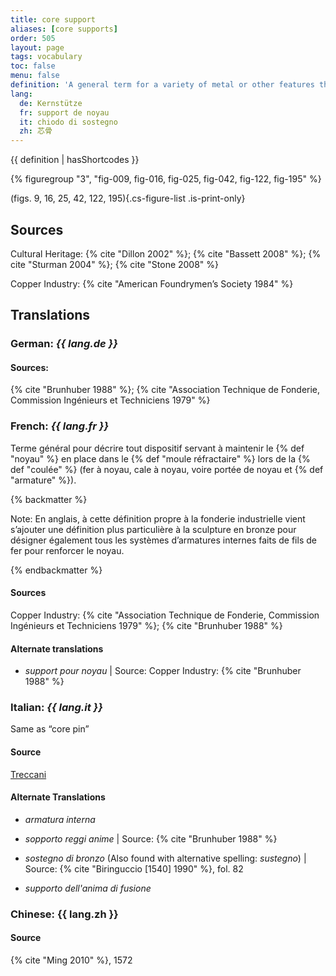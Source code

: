 ```yaml
---
title: core support
aliases: [core supports]
order: 505
layout: page
tags: vocabulary
toc: false
menu: false
definition: 'A general term for a variety of metal or other features that reinforce or support the {% def "core" %} during the casting process. This term is used in different ways depending on the context. In industry, it is applied to metal inserts or spacers that hold the core in place during the {% def "pour" %}; therefore, {% def "core pins" %}, {% def "chaplets" %}, and {% def "mold extensions" %} are examples of core supports. In cultural contexts, the term is applied to internal wires or rods that help strengthen the core during assembly of the casting model and/or during the pour. Generally reserved for smaller wires in projecting limbs, or wires and rods used to strengthen joints between separately molded wax sections in the indirect lost-wax process. For clarity, when the second definition is intended, the term “internal core support” should be used.'
lang:
  de: Kernstütze
  fr: support de noyau
  it: chiodo di sostegno
  zh: 芯骨
---
```


{{ definition | hasShortcodes }}

{% figuregroup "3", "fig-009, fig-016, fig-025, fig-042, fig-122, fig-195" %}

(figs. 9, 16, 25, 42, 122, 195){.cs-figure-list .is-print-only}

## Sources

Cultural Heritage: {% cite "Dillon 2002" %}; {% cite "Bassett 2008" %}; {% cite "Sturman 2004" %}; {% cite "Stone 2008" %}

Copper Industry: {% cite "American Foundrymen’s Society 1984" %}

## Translations

<div class="accordion">

### **German**: *{{ lang.de }}*

#### Sources:

{% cite "Brunhuber 1988" %}; {% cite "Association Technique de Fonderie, Commission Ingénieurs et Techniciens 1979" %}

### **French**: *{{ lang.fr }}*

Terme général pour décrire tout dispositif servant à maintenir le {% def "noyau" %} en place dans le {% def "moule réfractaire" %} lors de la {% def "coulée" %} (fer à noyau, cale à noyau, voire portée de noyau et {% def "armature" %}).

{% backmatter %}

Note: En anglais, à cette définition propre à la fonderie industrielle vient s’ajouter une définition plus particulière à la sculpture en bronze pour désigner également tous les systèmes d’armatures internes faits de fils de fer pour renforcer le noyau.

{% endbackmatter %}

#### Sources

Copper Industry: {% cite "Association Technique de Fonderie, Commission Ingénieurs et Techniciens 1979" %}; {% cite "Brunhuber 1988" %}

#### Alternate translations

- *support pour noyau* | Source: Copper Industry: {% cite "Brunhuber 1988" %}

### **Italian**: *{{ lang.it }}*

Same as “core pin”

#### Source

[Treccani](https://www.treccani.it/enciclopedia/fusione_%28Enciclopedia-Italiana%29/)

#### Alternate Translations

- *armatura interna*

- *sopporto reggi anime* | Source: {% cite "Brunhuber 1988" %}

- *sostegno di bronzo* (Also found with alternative spelling: *sustegno*) | Source: {% cite "Biringuccio [1540] 1990" %}, fol. 82

- *supporto dell'anima di fusione*

### **Chinese**: {{ lang.zh }}

#### Source

{% cite "Ming 2010" %}, 1572

</div>
